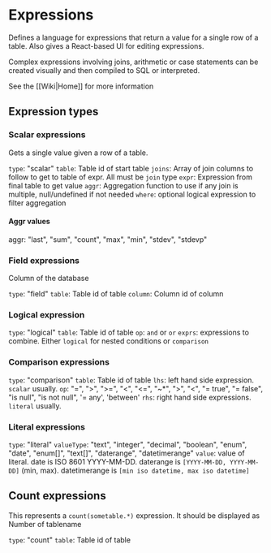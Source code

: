 # Expressions

Defines a language for expressions that return a value for a single row of a table. Also gives a React-based UI for editing expressions.

Complex expressions involving joins, arithmetic or case statements can be created visually and then compiled to SQL or interpreted.

See the [[Wiki|Home]] for more information

## Expression types

### Scalar expressions

Gets a single value given a row of a table.

`type`: "scalar"
`table`: Table id of start table
`joins`: Array of join columns to follow to get to table of expr. All must be `join` type
`expr`: Expression from final table to get value
`aggr`: Aggregation function to use if any join is multiple, null/undefined if not needed
`where`: optional logical expression to filter aggregation

#### Aggr values

aggr: "last", "sum", "count", "max", "min", "stdev", "stdevp"

### Field expressions 

Column of the database

`type`: "field"
`table`: Table id of table
`column`: Column id of column

### Logical expression

`type`: "logical"
`table`: Table id of table
`op`: `and` or `or`
`exprs`: expressions to combine. Either `logical` for nested conditions or `comparison`

### Comparison expressions

`type`: "comparison"
`table`: Table id of table 
`lhs`: left hand side expression. `scalar` usually.
`op`: "=", ">", ">=", "<", "<=", "~*", ">", "<", "= true", "= false", "is null", "is not null", '= any', 'between'
`rhs`: right hand side expressions. `literal` usually.

### Literal expressions

`type`: "literal"
`valueType`: "text", "integer", "decimal", "boolean", "enum", "date", "enum[]", "text[]", "daterange", "datetimerange"
`value`: value of literal. date is ISO 8601 YYYY-MM-DD. daterange is `[YYYY-MM-DD, YYYY-MM-DD]` (min, max). datetimerange is `[min iso datetime, max iso datetime]`

## Count expressions

This represents a `count(sometable.*)` expression. It should be displayed as Number of tablename

`type`: "count"
`table`: Table id of table
